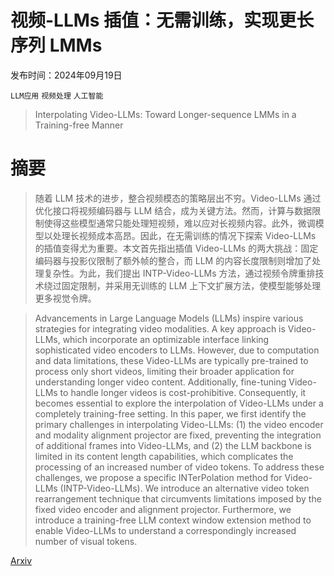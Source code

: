 # 视频-LLMs 插值：无需训练，实现更长序列 LMMs

发布时间：2024年09月19日

`LLM应用` `视频处理` `人工智能`

> Interpolating Video-LLMs: Toward Longer-sequence LMMs in a Training-free Manner

# 摘要

> 随着 LLM 技术的进步，整合视频模态的策略层出不穷。Video-LLMs 通过优化接口将视频编码器与 LLM 结合，成为关键方法。然而，计算与数据限制使得这些模型通常只能处理短视频，难以应对长视频内容。此外，微调模型以处理长视频成本高昂。因此，在无需训练的情况下探索 Video-LLMs 的插值变得尤为重要。本文首先指出插值 Video-LLMs 的两大挑战：固定编码器与投影仪限制了额外帧的整合，而 LLM 的内容长度限制则增加了处理复杂性。为此，我们提出 INTP-Video-LLMs 方法，通过视频令牌重排技术绕过固定限制，并采用无训练的 LLM 上下文扩展方法，使模型能够处理更多视觉令牌。

> Advancements in Large Language Models (LLMs) inspire various strategies for integrating video modalities. A key approach is Video-LLMs, which incorporate an optimizable interface linking sophisticated video encoders to LLMs. However, due to computation and data limitations, these Video-LLMs are typically pre-trained to process only short videos, limiting their broader application for understanding longer video content. Additionally, fine-tuning Video-LLMs to handle longer videos is cost-prohibitive. Consequently, it becomes essential to explore the interpolation of Video-LLMs under a completely training-free setting. In this paper, we first identify the primary challenges in interpolating Video-LLMs: (1) the video encoder and modality alignment projector are fixed, preventing the integration of additional frames into Video-LLMs, and (2) the LLM backbone is limited in its content length capabilities, which complicates the processing of an increased number of video tokens. To address these challenges, we propose a specific INTerPolation method for Video-LLMs (INTP-Video-LLMs). We introduce an alternative video token rearrangement technique that circumvents limitations imposed by the fixed video encoder and alignment projector. Furthermore, we introduce a training-free LLM context window extension method to enable Video-LLMs to understand a correspondingly increased number of visual tokens.

[Arxiv](https://arxiv.org/abs/2409.12963)